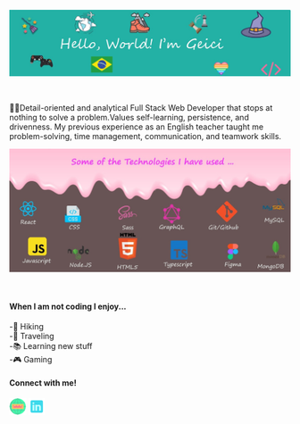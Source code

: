 
![my name and saying hello](https://github.com/geicibarham/geicibarham/blob/main/assets/images/geici.jpg)





<br>

 <p align="center">
 
  👩‍💻Detail-oriented and analytical Full Stack Web Developer that stops at nothing to solve a problem.Values self-learning, persistence, and drivenness. My previous experience as an English teacher taught me problem-solving, time management, communication, and teamwork skills. 
  </p>






![imagem technologies I have used ](https://github.com/geicibarham/geicibarham/blob/main/assets/images/technologies.jpg)







<!-- ![Icon](https://user-images.githubusercontent.com/94714070/166166500-682ae543-0b52-471f-b686-c3d278d11b04.png) -->






<br>
<h4> When I am not coding I enjoy...</h4>

-🥾 Hiking <br>
-🚀 Traveling  <br>
-📚 Learning new stuff  <br>
-🎮 Gaming  <br>



<h4> Connect with me! </h4>

[<img height="30px" src="https://github.com/geicibarham/geicibarham/blob/main/assets/images/website.png">](https://geicibarham.github.io/)
[<img height="30px" src="https://github.com/geicibarham/geicibarham/blob/main/assets/images/blue.png">](https://www.linkedin.com/in/geiciane-barham/)

<!--
**geicibarham/geicibarham** is a ✨ ![Uploading Icon.png…]()
_special_ ✨ repository because its `README.md` (this file) appears on your GitHub profile.

Here are some ideas to get you started:

- 🔭 I’m currently working on ...
- 🌱 I’m currently learning ...
- 👯 I’m looking to collaborate on ...
- 🤔 I’m looking for help with ...
- 💬 Ask me about ...
- 📫 How to reach me: ...
- 😄 Pronouns: ...
- ⚡ Fun fact: ...
-->
